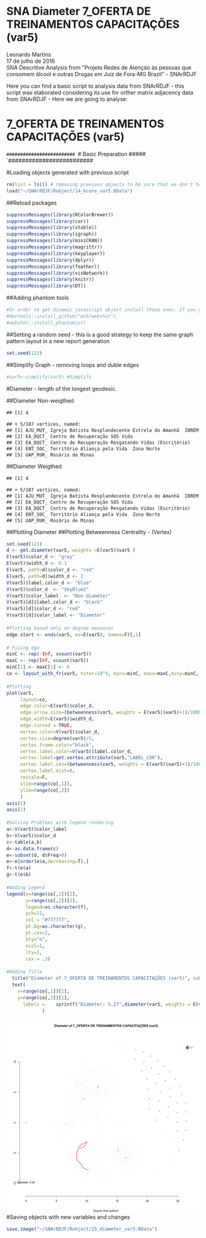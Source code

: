 # SNA Diameter 7_OFERTA DE TREINAMENTOS CAPACITAÇÕES (var5)
Leonardo Martins  
17 de julho de 2016  
SNA Descritive Analysis from "Projeto Redes de Atenção às pessoas que consomem álcool e outras Drogas em Juiz de Fora-MG   Brazil"  - SNArRDJF

Here you can find a basic script to analysis data from SNArRDJF - this script was elaborated considering its use for orther matrix adjacency data from SNArRDJF - Here we are going to analyse:

# 7_OFERTA DE TREINAMENTOS CAPACITAÇÕES (var5)

`#########################
`# Basic Preparation #####
`#########################

#Loading objects generated with previous script 

```r
rm(list = ls()) # removing previous objects to be sure that we don't have objects conflicts name
load("~/SNArRDJF/Robject/14_kcore_var5.RData")
```
##Reload packages

```r
suppressMessages(library(RColorBrewer))
suppressMessages(library(car))
suppressMessages(library(xtable))
suppressMessages(library(igraph))
suppressMessages(library(miniCRAN))
suppressMessages(library(magrittr))
suppressMessages(library(keyplayer))
suppressMessages(library(dplyr))
suppressMessages(library(feather))
suppressMessages(library(visNetwork))
suppressMessages(library(knitr))
suppressMessages(library(DT))
```
##Adding phantom tools

```r
#In order to get dinamic javascript object install those ones. If you get problems installing go to Stackoverflow.com and type your error to discover what to do. In some cases the libraries need to be intalled in outside R libs.
#devtools::install_github("wch/webshot")
#webshot::install_phantomjs()
```
##Setting a random seed - this is a good strategy to keep the same graph pattern layout in a new report generation

```r
set.seed(123)
```

##Simplify Graph - removing loops and duble edges 

```r
#var5<-simplify(var5) #Simplify
```


#Diameter - length of the longest geodesic.

##Diameter Non-weigthed 

```
## [1] 4
```

```
## + 5/187 vertices, named:
## [1] AJU_MUT_ Igreja Batista Resplandecente Estrela do Amanhã  IBREM
## [2] EA_DQCT_ Centro de Recuperação SOS Vida                        
## [3] EA_DQCT_ Centro de Recuperação Resgatando Vidas (Escritório)   
## [4] ENT_SOC_ Território Aliança pela Vida  Zona Norte              
## [5] UAP_RUR_ Rosário de Minas
```
##Diameter Weigthed 

```
## [1] 4
```

```
## + 5/187 vertices, named:
## [1] AJU_MUT_ Igreja Batista Resplandecente Estrela do Amanhã  IBREM
## [2] EA_DQCT_ Centro de Recuperação SOS Vida                        
## [3] EA_DQCT_ Centro de Recuperação Resgatando Vidas (Escritório)   
## [4] ENT_SOC_ Território Aliança pela Vida  Zona Norte              
## [5] UAP_RUR_ Rosário de Minas
```
##Plotting Diameter
##Plotting Betweenness Centrality - (Vertex)

```r
set.seed(123)
d <- get.diameter(var5, weights =E(var5)$var5 )
E(var5)$color_d <- "grey"
E(var5)$width_d <- 0.1
E(var5, path=d)$color_d <- "red"
E(var5, path=d)$width_d <- 2
V(var5)$label.color_d <- "blue"
V(var5)$color_d  <- "SkyBlue2"
V(var5)$color_label  <- "Non diameter"
V(var5)[d]$label.color_d <- "black"
V(var5)[d]$color_d <- "red"
V(var5)[d]$color_label <- "Diameter"

#Plotting based only on degree measures 
edge.start <- ends(var5, es=E(var5), names=F)[,1]

# Fixing ego
minC <- rep(-Inf, vcount(var5))
maxC <- rep(Inf, vcount(var5))
minC[1] <- maxC[1] <- 0
co <- layout_with_fr(var5, niter=10^4, minx=minC, maxx=maxC,miny=minC, maxy=maxC, weights = E(var5)$var5)

#Plotting
plot(var5, 
     layout=co,
     edge.color=E(var5)$color_d,
     edge.arrow.size=(betweenness(var5, weights = E(var5)$var5)+1)/100000,
     edge.width=E(var5)$width_d,
     edge.curved = TRUE,
     vertex.color=V(var5)$color_d,
     vertex.size=degree(var5)/5,
     vertex.frame.color="black",
     vertex.label.color=V(var5)$label.color_d,
     vertex.label=get.vertex.attribute(var5,"LABEL_COR"),
     vertex.label.cex=(betweenness(var5, weights = E(var5)$var5)+1)/10000,
     vertex.label.dist=0,
     rescale=F,
     xlim=range(co[,1]), 
     ylim=range(co[,2])
     )
axis(1)
axis(2)

#Solving Problems with legend rendering 
a<-V(var5)$color_label 
b<-V(var5)$color_d
c<-table(a,b)
d<-as.data.frame(c)
e<-subset(d, d$Freq>0)
e<-e[order(e$a,decreasing=T),] 
f<-t(e$a)
g<-t(e$b)

#Adding Legend
legend(x=range(co[,1])[2], 
       y=range(co[,2])[2],
       legend=as.character(f),
       pch=21,
       col = "#777777", 
       pt.bg=as.character(g),
       pt.cex=2,
       bty="n", 
       ncol=1,
       lty=1,
       cex = .3)

#Adding Title
  title("Diameter of 7_OFERTA DE TREINAMENTOS CAPACITAÇÕES (var5)", sub = "Source: from authors ")
  text( 
    x=range(co[,1])[1],
    y=range(co[,2])[1], 
      labels =    sprintf("Diameter: %.2f",diameter(var5, weights = E(var5)$var5))
             )
```

![](7_OFERTA_DE_TREINAMENTOS_CAPACITAÇÕES_15_diameter_files/figure-html/unnamed-chunk-8-1.png)<!-- -->
#Saving objects with new variables and changes

```r
save.image("~/SNArRDJF/Robject/15_diameter_var5.RData") 
```


